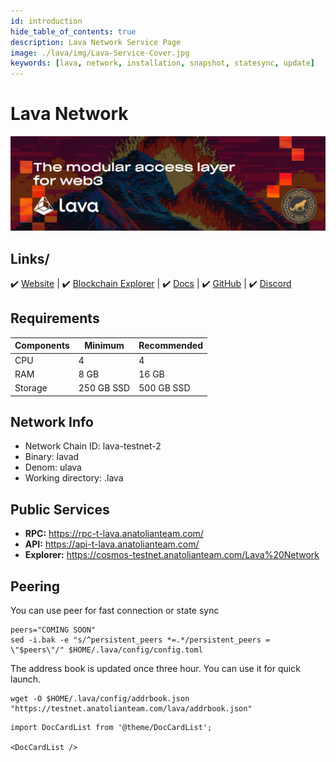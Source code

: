 ```yaml
---
id: introduction
hide_table_of_contents: true
description: Lava Network Service Page
image: ./lava/img/Lava-Service-Cover.jpg
keywords: [lava, network, installation, snapshot, statesync, update]
---
```

# Lava Network 

![Chain4Energy](./img/Lava-Service.jpg)

## Links/
 ✔️ [Website](https://www.lavanet.xyz) |
 ✔️ [Blockchain Explorer](https://cosmos-testnet.anatolianteam.com/Lava%20Network) |
 ✔️ [Docs](https://docs.lavanet.xyz/) |
 ✔️ [GitHub](https://github.com/lavanet) |
 ✔️ [Discord](https://discord.gg/zyvZ93yZpM)

## Requirements

| Components | Minimum | **Recommended** |
| ------------ | ------------ | ------------ |
| CPU |	4 | 4 |
| RAM	| 8 GB | 16 GB |
| Storage	| 250 GB SSD | 500 GB SSD |

## Network Info 
* Network Chain ID: lava-testnet-2
* Binary: lavad
* Denom: ulava
* Working directory: .lava

## Public Services
* **RPC:** https://rpc-t-lava.anatolianteam.com/ 
* **API:** https://api-t-lava.anatolianteam.com/
* **Explorer:** https://cosmos-testnet.anatolianteam.com/Lava%20Network

## Peering
You can use peer for fast connection or state sync 
```shell
peers="COMING SOON"
sed -i.bak -e "s/^persistent_peers *=.*/persistent_peers = \"$peers\"/" $HOME/.lava/config/config.toml
```
The address book is updated once three hour. You can use it for quick launch.
```shell
wget -O $HOME/.lava/config/addrbook.json "https://testnet.anatolianteam.com/lava/addrbook.json"
```

```mdx-code-block
import DocCardList from '@theme/DocCardList';

<DocCardList />
```
